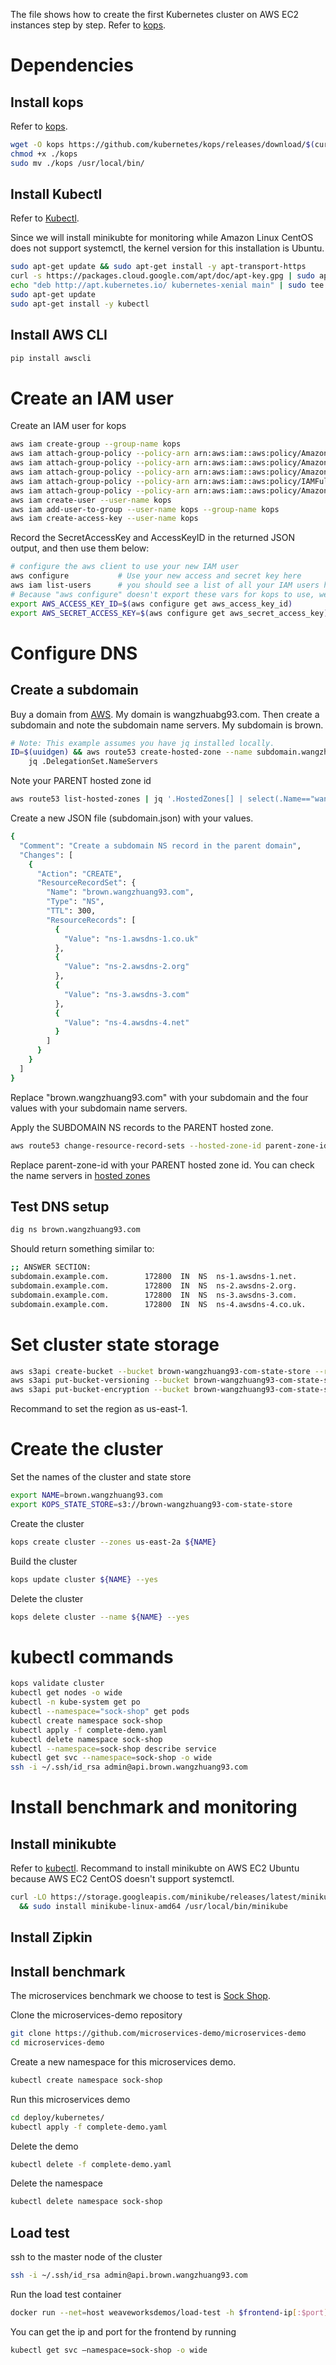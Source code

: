 The file shows how to create the first Kubernetes cluster on AWS EC2 instances step by step. 
Refer to [kops](https://github.com/alvenwong/kops/blob/master/docs/aws.md).
# Dependencies
## Install kops
Refer to [kops](https://github.com/kubernetes/kops/blob/master/docs/install.md).
```bash
wget -O kops https://github.com/kubernetes/kops/releases/download/$(curl -s https://api.github.com/repos/kubernetes/kops/releases/latest | grep tag_name | cut -d '"' -f 4)/kops-linux-amd64
chmod +x ./kops
sudo mv ./kops /usr/local/bin/
```
## Install Kubectl
Refer to [Kubectl](https://kubernetes.io/docs/tasks/tools/install-kubectl/). <p>
Since we will install minikubte for monitoring while Amazon Linux CentOS does not support systemctl, 
the kernel version for this installation is Ubuntu.
```bash
sudo apt-get update && sudo apt-get install -y apt-transport-https
curl -s https://packages.cloud.google.com/apt/doc/apt-key.gpg | sudo apt-key add -
echo "deb http://apt.kubernetes.io/ kubernetes-xenial main" | sudo tee -a /etc/apt/sources.list.d/kubernetes.list
sudo apt-get update
sudo apt-get install -y kubectl
```
## Install AWS CLI
```bash
pip install awscli
```

# Create an IAM user
Create an IAM user for kops

```bash
aws iam create-group --group-name kops
aws iam attach-group-policy --policy-arn arn:aws:iam::aws:policy/AmazonEC2FullAccess --group-name kops
aws iam attach-group-policy --policy-arn arn:aws:iam::aws:policy/AmazonRoute53FullAccess --group-name kops
aws iam attach-group-policy --policy-arn arn:aws:iam::aws:policy/AmazonS3FullAccess --group-name kops
aws iam attach-group-policy --policy-arn arn:aws:iam::aws:policy/IAMFullAccess --group-name kops
aws iam attach-group-policy --policy-arn arn:aws:iam::aws:policy/AmazonVPCFullAccess --group-name kops
aws iam create-user --user-name kops
aws iam add-user-to-group --user-name kops --group-name kops
aws iam create-access-key --user-name kops
```
Record the SecretAccessKey and AccessKeyID in the returned JSON output, and then use them below:
```bash
# configure the aws client to use your new IAM user
aws configure           # Use your new access and secret key here
aws iam list-users      # you should see a list of all your IAM users here
# Because "aws configure" doesn't export these vars for kops to use, we export them now
export AWS_ACCESS_KEY_ID=$(aws configure get aws_access_key_id)
export AWS_SECRET_ACCESS_KEY=$(aws configure get aws_secret_access_key)
```

# Configure DNS
## Create a subdomain
Buy a domain from [AWS](https://console.aws.amazon.com/route53/home). My domain is wangzhuabg93.com. 
Then create a subdomain and note the subdomain name servers. My subdomain is brown.
```bash
# Note: This example assumes you have jq installed locally.
ID=$(uuidgen) && aws route53 create-hosted-zone --name subdomain.wangzhuang93.com --caller-reference $ID | \
    jq .DelegationSet.NameServers
```
Note your PARENT hosted zone id
```bash
aws route53 list-hosted-zones | jq '.HostedZones[] | select(.Name=="wangzhuang93.com.") | .Id’
```
Create a new JSON file (subdomain.json) with your values.
```bash
{
  "Comment": "Create a subdomain NS record in the parent domain",
  "Changes": [
    {
      "Action": "CREATE",
      "ResourceRecordSet": {
        "Name": "brown.wangzhuang93.com",
        "Type": "NS",
        "TTL": 300,
        "ResourceRecords": [
          {
            "Value": "ns-1.awsdns-1.co.uk"
          },
          {
            "Value": "ns-2.awsdns-2.org"
          },
          {
            "Value": "ns-3.awsdns-3.com"
          },
          {
            "Value": "ns-4.awsdns-4.net"
          }
        ]
      }
    }
  ]
}
```
Replace "brown.wangzhuang93.com" with your subdomain and the four values with your subdomain name servers.<p>
Apply the SUBDOMAIN NS records to the PARENT hosted zone.
```bash
aws route53 change-resource-record-sets --hosted-zone-id parent-zone-id --change-batch file://subdomain.json
```
Replace parent-zone-id with your PARENT hosted zone id. You can check the name servers in 
[hosted zones](https://console.aws.amazon.com/route53/home#hosted-zones:)

## Test DNS setup
```bash
dig ns brown.wangzhuang93.com
```
Should return something similar to:
```bash
;; ANSWER SECTION:
subdomain.example.com.        172800  IN  NS  ns-1.awsdns-1.net.
subdomain.example.com.        172800  IN  NS  ns-2.awsdns-2.org.
subdomain.example.com.        172800  IN  NS  ns-3.awsdns-3.com.
subdomain.example.com.        172800  IN  NS  ns-4.awsdns-4.co.uk.
```

# Set cluster state storage 
```bash
aws s3api create-bucket --bucket brown-wangzhuang93-com-state-store --region us-east-1
aws s3api put-bucket-versioning --bucket brown-wangzhuang93-com-state-store  --versioning-configuration Status=Enabled
aws s3api put-bucket-encryption --bucket brown-wangzhuang93-com-state-store --server-side-encryption-configuration '{"Rules":[{"ApplyServerSideEncryptionByDefault":{"SSEAlgorithm":"AES256"}}]}'
```
Recommand to set the region as us-east-1. 

# Create the cluster
Set the names of the cluster and state store
```bash
export NAME=brown.wangzhuang93.com
export KOPS_STATE_STORE=s3://brown-wangzhuang93-com-state-store
```
Create the cluster
```bash
kops create cluster --zones us-east-2a ${NAME}
```
Build the cluster
```bash
kops update cluster ${NAME} --yes
```
Delete the cluster
```bash
kops delete cluster --name ${NAME} --yes
```

# kubectl commands
```bash
kops validate cluster
kubectl get nodes -o wide
kubectl -n kube-system get po
kubectl --namespace="sock-shop" get pods 
kubectl create namespace sock-shop
kubectl apply -f complete-demo.yaml
kubectl delete namespace sock-shop
kubectl --namespace=sock-shop describe service
kubectl get svc --namespace=sock-shop -o wide
ssh -i ~/.ssh/id_rsa admin@api.brown.wangzhuang93.com
```

# Install benchmark and monitoring
## Install minikubte
Refer to [kubectl](https://kubernetes.io/docs/tasks/tools/install-kubectl/). 
Recommand to install minikubte on AWS EC2 Ubuntu because AWS EC2 CentOS doesn't support systemctl.
```bash
curl -LO https://storage.googleapis.com/minikube/releases/latest/minikube-linux-amd64 \
  && sudo install minikube-linux-amd64 /usr/local/bin/minikube
```
## Install Zipkin
## Install benchmark
The microservices benchmark we choose to test is [Sock Shop](https://microservices-demo.github.io/).<p>
Clone the microservices-demo repository
```bash
git clone https://github.com/microservices-demo/microservices-demo
cd microservices-demo
```
Create a new namespace for this microservices demo.
```bash
kubectl create namespace sock-shop
```
Run this microservices demo
```bash
cd deploy/kubernetes/
kubectl apply -f complete-demo.yaml
```
Delete the demo
```bash
kubectl delete -f complete-demo.yaml
```
Delete the namespace
```bash
kubectl delete namespace sock-shop
```
## Load test
ssh to the master node of the cluster
```bash
ssh -i ~/.ssh/id_rsa admin@api.brown.wangzhuang93.com
```
Run the load test container
```bash
docker run --net=host weaveworksdemos/load-test -h $frontend-ip[:$port] -r 100 -c 2
```
You can get the ip and port for the frontend by running
```bash
kubectl get svc —namespace=sock-shop -o wide
```
